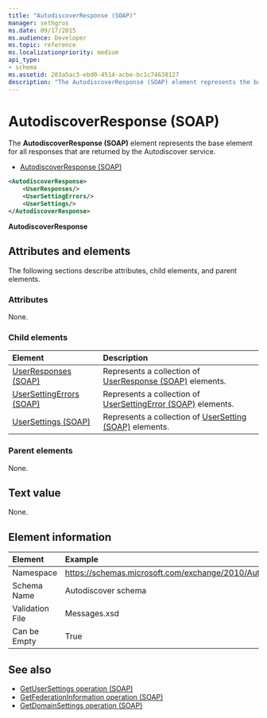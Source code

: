 ```yaml
---
title: "AutodiscoverResponse (SOAP)"
manager: sethgros
ms.date: 09/17/2015
ms.audience: Developer
ms.topic: reference
ms.localizationpriority: medium
api_type:
- schema
ms.assetid: 203a5ac3-ebd0-4514-acbe-bc1c74638127
description: "The AutodiscoverResponse (SOAP) element represents the base element for all responses that are returned by the Autodiscover service."
---
```


# AutodiscoverResponse (SOAP)

The **AutodiscoverResponse (SOAP)** element represents the base element for all responses that are returned by the Autodiscover service. 
  
- [AutodiscoverResponse (SOAP)](autodiscoverresponse-soap.md)
  
```XML
<AutodiscoverResponse>
    <UserResponses/>
    <UserSettingErrors/>
    <UserSettings/>
</AutodiscoverResponse>

```

 **AutodiscoverResponse**
## Attributes and elements

The following sections describe attributes, child elements, and parent elements.
  
### Attributes

None.
  
### Child elements

|**Element**|**Description**|
|:-----|:-----|
|[UserResponses (SOAP)](userresponses-soap.md) <br/> |Represents a collection of [UserResponse (SOAP)](userresponse-soap.md) elements.  <br/> |
|[UserSettingErrors (SOAP)](usersettingerrors-soap.md) <br/> |Represents a collection of [UserSettingError (SOAP)](usersettingerror-soap.md) elements.  <br/> |
|[UserSettings (SOAP)](usersettings-soap.md) <br/> |Represents a collection of [UserSetting (SOAP)](usersetting-soap.md) elements.  <br/> |
   
### Parent elements

None.
  
## Text value

None.
  
## Element information

| Element | Example |
|:-----|:-----|
|Namespace  <br/> |https://schemas.microsoft.com/exchange/2010/Autodiscover  <br/> |
|Schema Name  <br/> |Autodiscover schema  <br/> |
|Validation File  <br/> |Messages.xsd  <br/> |
|Can be Empty  <br/> |True  <br/> |
   
## See also

- [GetUserSettings operation (SOAP)](getusersettings-operation-soap.md)
- [GetFederationInformation operation (SOAP)](getfederationinformation-operation-soap.md)
- [GetDomainSettings operation (SOAP)](getdomainsettings-operation-soap.md)

